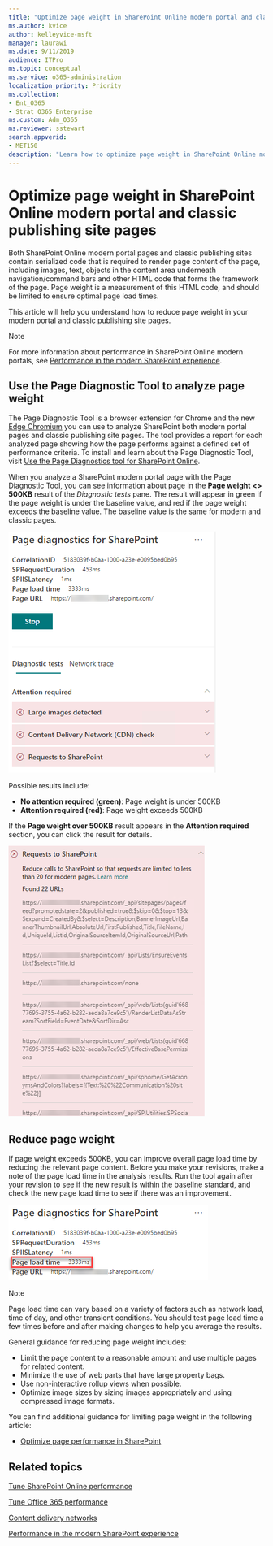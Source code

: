 ```yaml
---
title: "Optimize page weight in SharePoint Online modern portal and classic publishing site pages"
ms.author: kvice
author: kelleyvice-msft
manager: laurawi
ms.date: 9/11/2019
audience: ITPro
ms.topic: conceptual
ms.service: o365-administration
localization_priority: Priority
ms.collection: 
- Ent_O365
- Strat_O365_Enterprise
ms.custom: Adm_O365
ms.reviewer: sstewart
search.appverid:
- MET150
description: "Learn how to optimize page weight in SharePoint Online modern portal and classic publishing site pages."
---
```


# Optimize page weight in SharePoint Online modern portal and classic publishing site pages

Both SharePoint Online modern portal pages and classic publishing sites contain serialized code that is required to render page content of the page, including images, text, objects in the content area underneath navigation/command bars and other HTML code that forms the framework of the page. Page weight is a measurement of this HTML code, and should be limited to ensure optimal page load times.

This article will help you understand how to reduce page weight in your modern portal and classic publishing site pages.

>[!NOTE]
>For more information about performance in SharePoint Online modern portals, see [Performance in the modern SharePoint experience](https://docs.microsoft.com/en-us/sharepoint/modern-experience-performance).

## Use the Page Diagnostic Tool to analyze page weight

The Page Diagnostic Tool is a browser extension for Chrome and the new [Edge Chromium](https://www.microsoftedgeinsider.com/en-us/download?form=MI13E8&OCID=MI13E8) you can use to analyze SharePoint both modern portal pages and classic publishing site pages. The tool provides a report for each analyzed page showing how the page performs against a defined set of performance criteria. To install and learn about the Page Diagnostic Tool, visit [Use the Page Diagnostics tool for SharePoint Online](page-diagnostics-for-spo.md).

When you analyze a SharePoint modern portal page with the Page Diagnostic Tool, you can see information about page in the **Page weight <> 500KB** result of the _Diagnostic tests_ pane. The result will appear in green if the page weight is under the baseline value, and red if the page weight exceeds the baseline value. The baseline value is the same for modern and classic pages.

![Page Diagnostic Tool results](media/modern-portal-optimization/pagediag-results.png)

Possible results include:

- **No attention required (green)**: Page weight is under 500KB
- **Attention required (red)**: Page weight exceeds 500KB

If the **Page weight over 500KB** result appears in the **Attention required** section, you can click the result for details.

![Requests to SharePoint results](media/modern-portal-optimization/pagediag-requests.png)

## Reduce page weight

If page weight exceeds 500KB, you can improve overall page load time by reducing the relevant page content. Before you make your revisions, make a note of the page load time in the analysis results. Run the tool again after your revision to see if the new result is within the baseline standard, and check the new page load time to see if there was an improvement.

![Page load time results](media/modern-portal-optimization/pagediag-page-load-time.png)

>[!NOTE]
>Page load time can vary based on a variety of factors such as network load, time of day, and other transient conditions. You should test page load time a few times before and after making changes to help you average the results.

General guidance for reducing page weight includes:

- Limit the page content to a reasonable amount and use multiple pages for related content.
- Minimize the use of web parts that have large property bags.
- Use non-interactive rollup views when possible.
- Optimize image sizes by sizing images appropriately and using compressed image formats.

You can find additional guidance for limiting page weight in the following article:

- [Optimize page performance in SharePoint](https://docs.microsoft.com/en-us/sharepoint/dev/general-development/optimize-page-performance-in-sharepoint)

## Related topics

[Tune SharePoint Online performance](tune-sharepoint-online-performance.md)

[Tune Office 365 performance](tune-office-365-performance.md)

[Content delivery networks](content-delivery-networks.md)

[Performance in the modern SharePoint experience](https://docs.microsoft.com/en-us/sharepoint/modern-experience-performance.md)
